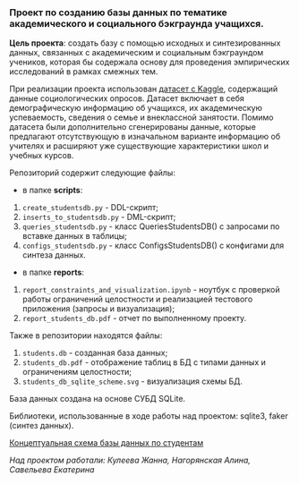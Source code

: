 ### Проект по созданию базы данных по тематике академического и социального бэкграунда учащихся. 

**Цель проекта**: создать базу с помощью исходных и синтезированных данных, связанных с академическим и социальным бэкграундом учеников, которая бы содержала основу для проведения эмпирических исследований в рамках смежных тем.

При реализации проекта использован [датасет с Kaggle](https://www.kaggle.com/datasets/abdullah0a/student-dropout-analysis-and-prediction-dataset), содержащий данные социологических опросов. Датасет включает в себя демографическую информацию об учащихся, их академическую успеваемость, сведения о семье и внеклассной занятости. Помимо датасета были дополнительно сгенерированы данные, которые предлагают отсутствующую в изначальном варианте информацию об учителях и расширяют уже существующие характеристики школ и учебных курсов.

Репозиторий содержит следующие файлы:
- в папке **scripts**:
  
1. `create_studentsdb.py` - DDL-скрипт;
2. `inserts_to_studentsdb.py` - DML-скрипт;
3. `queries_studentsdb.py` - класс QueriesStudentsDB() с запросами по вставке данных в таблицы;
4. `configs_studentsdb.py` - класс ConfigsStudentsDB() с конфигами для синтеза данных.

- в папке **reports**:
  
1. `report_constraints_and_visualization.ipynb` - ноутбук с проверкой работы ограничений целостности и реализацией тестового приложения (запросы и визуализация);
2. `report_students_db.pdf` - отчет по выполненному проекту.
 
Также в репозитории находятся файлы: 

1. `students.db` - созданная база данных;
2. `students_db.pdf` - отображение таблиц в БД с типами данных и ограничениям целостности;
3. `students_db_sqlite_scheme.svg` - визуализация схемы БД.

База данных создана на основе СУБД SQLite.

Библиотеки, использованные в ходе работы над проектом: sqlite3, faker (синтез данных).

[Концептуальная схема базы данных по студентам](https://drive.google.com/file/d/1-_335MHUtr0LQGVit-KiP2LxuL391cYD/view?usp=sharing)

*Над проектом работали: Кулеева Жанна, Нагорянская Алина, Савельева Екатерина*

